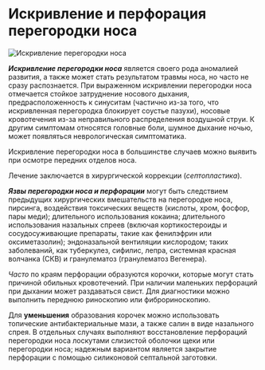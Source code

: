 # Искривление и перфорация перегородки носа
![Искривление перегородки носа](septal.jpg)

***Искривление перегородки носа*** является своего рода аномалией развития, а также может стать результатом травмы носа, но часто не сразу распознается. При выраженном искривлении перегородки носа отмечается стойкое затруднение носового дыхания, предрасположенность к синуситам (частично из-за того, что искривленная перегородка блокирует соустье пазухи), носовые кровотечения из-за неправильного распределения воздушной струи. К другим симптомам относятся головные боли, шумное дыхание ночью, может появляться неврологическая симптоматика.

Искривление перегородки носа в большинстве случаев можно выявить при осмотре передних отделов носа.

Лечение заключается в хирургической коррекции (*септопластика*).

***Язвы перегородки носа и перфорации*** могут быть следствием предыдущих хирургических вмешательств на перегородке носа, пирсинга, воздействия токсических веществ (кислоты, хром, фосфор, пары меди); длительного использования кокаина; длительного использования назальных спреев (включая кортикостероиды и сосудосуживающие препараты, такие как фенилэфрин или оксиметазолин); эндоназальной вентиляции кислородом; таких заболеваний, как туберкулез, сифилис, лепра, системная красная волчанка (СКВ) и гранулематоз (гранулематоз Вегенера).

*Часто* по краям перфорации образуются корочки, которые могут стать причиной обильных кровотечений. При наличии маленьких перфораций при дыхании может раздаваться свист. Для диагностики можно выполнить переднюю риноскопию или фиброриноскопию.

Для **уменьшения** образования корочек можно использовать топические антибактериальные мази, а также салин в виде назального спрея. В отдельных случаях выполняют восстановление перфораций перегородки носа лоскутами слизистой оболочки щеки или перегородки носа; надежным вариантом является закрытие перфорации с помощью силиконовой септальной заготовки.